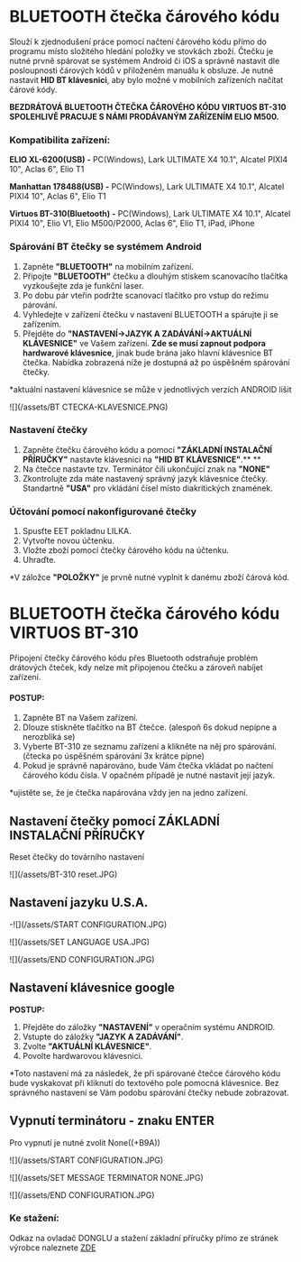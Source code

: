 # BLUETOOTH čtečka čárového kódu

Slouží k zjednodušení práce pomocí načtení čárového kódu přímo do programu místo složitého hledání položky ve stovkách zboží. Čtečku je nutné prvně spárovat se systémem Android či iOS a správně nastavit dle posloupnosti čárových kódů v přiloženém manuálu k obsluze. Je nutné nastavit **HID BT klávesnici**, aby bylo možné v mobilních zařízeních načítat čárové kódy.

**BEZDRÁTOVÁ BLUETOOTH ČTEČKA ČÁROVÉHO KÓDU VIRTUOS BT-310 SPOLEHLIVĚ PRACUJE S NÁMI PRODÁVANÝM ZAŘÍZENÍM ELIO M500.**

### Kompatibilita zařízení:

**ELIO XL-6200\(USB\) -** PC\(Windows\), Lark ULTIMATE X4 10.1", Alcatel PIXI4 10", Aclas 6", Elio T1

**Manhattan 178488\(USB\) -** PC\(Windows\), Lark ULTIMATE X4 10.1", Alcatel PIXI4 10", Aclas 6", Elio T1

**Virtuos BT-310\(Bluetooth\) -** PC\(Windows\), Lark ULTIMATE X4 10.1", Alcatel PIXI4 10", Elio V1, Elio M500/P2000, Aclas 6", Elio T1, iPad, iPhone

### Spárování BT čtečky se systémem Android

1. Zapněte **"BLUETOOTH"** na mobilním zařízení.
2. Připojte **"BLUETOOTH"** čtečku a dlouhým stiskem scanovacího tlačítka vyzkoušejte zda je funkční laser.
3. Po dobu pár vteřin podržte scanovací tlačítko pro vstup do režimu párování. 
4. Vyhledejte v zařízení čtečku v nastavení BLUETOOTH a spárujte ji se zařízením.
5. Přejděte do **"NASTAVENÍ-&gt;JAZYK A ZADÁVÁNÍ-&gt;AKTUÁLNÍ KLÁVESNICE"** ve Vašem zařízení. **Zde se musí zapnout podpora hardwarové klávesnice**, jinak bude brána jako hlavní klávesnice BT čtečka. Nabídka zobrazená níže je dostupná až po úspěšném spárování čtečky.

\*aktuální nastavení klávesnice se může v jednotlivých verzích ANDROID lišit

![](/assets/BT CTECKA-KLAVESNICE.PNG)

### Nastavení čtečky

1. Zapněte čtečku čárového kódu a pomocí **"ZÁKLADNÍ INSTALAČNÍ PŘÍRUČKY"** nastavte klávesnici na **"HID BT KLÁVESNICE"**.** **
2. Na čtečce nastavte tzv. Terminátor čili ukončující znak na **"NONE"**
3. Zkontrolujte zda máte nastavený správný jazyk klávesnice čtečky. Standartně **"USA"** pro vkládání čísel místo diakritických znamének.

### Účtování pomocí nakonfigurované čtečky

1. Spusťte EET pokladnu LILKA.
2. Vytvořte novou účtenku.
3. Vložte zboží pomocí čtečky čárového kódu na účtenku.
4. Uhraďte.

\*V záložce **"POLOŽKY"** je prvně nutné vyplnit k danému zboží čárová kód.

# BLUETOOTH čtečka čárového kódu VIRTUOS BT-310

Připojení čtečky čárového kódu přes Bluetooth odstraňuje problém drátových čteček, kdy nelze mít připojenou čtečku a zároveň nabíjet zařízení.

#### POSTUP:

1. Zapněte BT na Vašem zařízení. 
2. Dlouze stiskněte tlačítko na BT čtečce. \(alespoň 6s dokud nepípne a nerozbliká se\)
3. Vyberte BT-310 ze seznamu zařízení a klikněte na něj pro spárování.\(čtecka po úspěšném spárování 3x krátce pípne\)
4. Pokud je správně napárováno, bude Vám čtečka vkládat po načtení čárového kódu čísla. V opačném případě je nutné nastavit její jazyk.

\*ujistěte se, že je čtečka napárována vždy jen na jedno zařízení.

## Nastavení čtečky pomocí ZÁKLADNÍ INSTALAČNÍ PŘÍRUČKY

Reset čtečky do továrního nastavení

![](/assets/BT-310 reset.JPG)

## Nastavení jazyku U.S.A.

-![](/assets/START CONFIGURATION.JPG)

![](/assets/SET LANGUAGE USA.JPG)

![](/assets/END CONFIGURATION.JPG)

## **Nastavení klávesnice google**

**POSTUP:**

1. Přejděte do záložky **"NASTAVENÍ"** v operačním systému ANDROID.
2. Vstupte do záložky **"JAZYK A ZADÁVÁNÍ"**.
3. Zvolte **"AKTUÁLNÍ KLÁVESNICE"**.
4. Povolte hardwarovou klávesnici.

\*Toto nastavení má za následek, že při spárované čtečce čárového kódu bude vyskakovat při kliknutí do textového pole pomocná klávesnice. Bez správného nastavení se Vám podobu spárování čtečky nebude zobrazovat.

## Vypnutí terminátoru - znaku ENTER

Pro vypnutí je nutné zvolit None\(\(+B9A\)\)

![](/assets/START CONFIGURATION.JPG)

![](/assets/SET MESSAGE TERMINATOR NONE.JPG)

![](/assets/END CONFIGURATION.JPG)

### **Ke stažení:**

Odkaz na ovladač DONGLU a stažení základní příručky přímo ze stránek výrobce naleznete [ZDE](https://www.virtuos.cz/manualy-ovladace-ctecky-kodu/)

